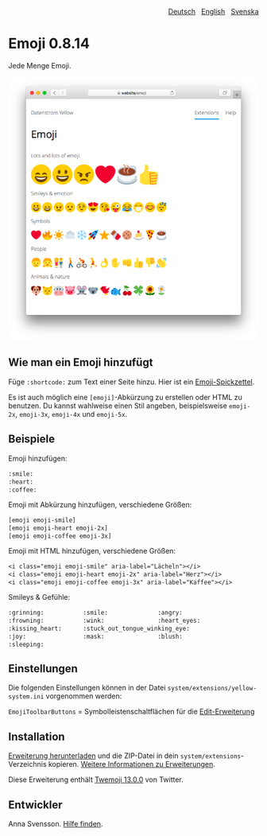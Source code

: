 <p align="right"><a href="README-de.md">Deutsch</a> &nbsp; <a href="README.md">English</a> &nbsp; <a href="README-sv.md">Svenska</a></p>

# Emoji 0.8.14

Jede Menge Emoji.

![Bildschirmfoto](emoji-screenshot.png?raw=true)

## Wie man ein Emoji hinzufügt

Füge `:shortcode:` zum Text einer Seite hinzu. Hier ist ein [Emoji-Spickzettel](https://github.com/ikatyang/emoji-cheat-sheet). 

Es ist auch möglich eine `[emoji]`-Abkürzung zu erstellen oder HTML zu benutzen. Du kannst wahlweise einen Stil angeben, beispielsweise `emoji-2x`, `emoji-3x`, `emoji-4x` und `emoji-5x`.

## Beispiele

Emoji hinzufügen:

    :smile: 
    :heart: 
    :coffee:

Emoji mit Abkürzung hinzufügen, verschiedene Größen:

    [emoji emoji-smile]
    [emoji emoji-heart emoji-2x]
    [emoji emoji-coffee emoji-3x]

Emoji mit HTML hinzufügen, verschiedene Größen:

    <i class="emoji emoji-smile" aria-label="Lächeln"></i>
    <i class="emoji emoji-heart emoji-2x" aria-label="Herz"></i>
    <i class="emoji emoji-coffee emoji-3x" aria-label="Kaffee"></i>

Smileys & Gefühle:

    :grinning:           :smile:              :angry:
    :frowning:           :wink:               :heart_eyes:
    :kissing_heart:      :stuck_out_tongue_winking_eye:
    :joy:                :mask:               :blush:
    :sleeping:

## Einstellungen

Die folgenden Einstellungen können in der Datei `system/extensions/yellow-system.ini` vorgenommen werden:

`EmojiToolbarButtons` = Symbolleistenschaltflächen für die [Edit-Erweiterung](https://github.com/annaesvensson/yellow-edit/tree/main/README-de.md)  

## Installation

[Erweiterung herunterladen](https://github.com/annaesvensson/yellow-emoji/archive/main.zip) und die ZIP-Datei in dein `system/extensions`-Verzeichnis kopieren. [Weitere Informationen zu Erweiterungen](https://github.com/annaesvensson/yellow-update/tree/main/README-de.md).

Diese Erweiterung enthält [Twemoji 13.0.0](https://github.com/twitter/twemoji) von Twitter.

## Entwickler

Anna Svensson. [Hilfe finden](https://datenstrom.se/de/yellow/help/).
